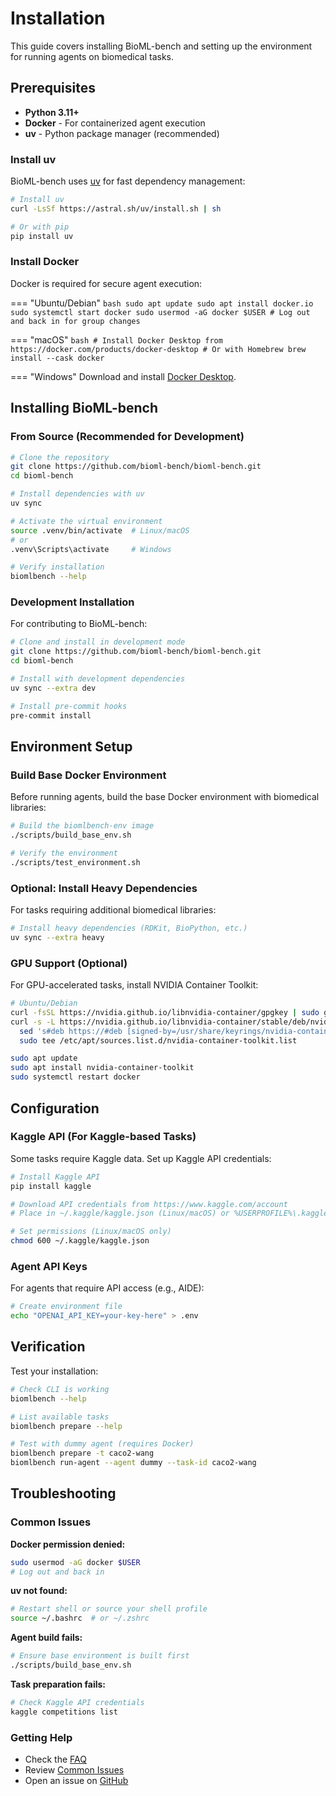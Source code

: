# Installation

This guide covers installing BioML-bench and setting up the environment for running agents on biomedical tasks.

## Prerequisites

- **Python 3.11+**
- **Docker** - For containerized agent execution
- **uv** - Python package manager (recommended)

### Install uv

BioML-bench uses [uv](https://github.com/astral-sh/uv) for fast dependency management:

```bash
# Install uv
curl -LsSf https://astral.sh/uv/install.sh | sh

# Or with pip
pip install uv
```

### Install Docker

Docker is required for secure agent execution:

=== "Ubuntu/Debian"
    ```bash
    sudo apt update
    sudo apt install docker.io
    sudo systemctl start docker
    sudo usermod -aG docker $USER
    # Log out and back in for group changes
    ```

=== "macOS"
    ```bash
    # Install Docker Desktop from https://docker.com/products/docker-desktop
    # Or with Homebrew
    brew install --cask docker
    ```

=== "Windows"
    Download and install [Docker Desktop](https://docker.com/products/docker-desktop).

## Installing BioML-bench

### From Source (Recommended for Development)

```bash
# Clone the repository
git clone https://github.com/bioml-bench/bioml-bench.git
cd bioml-bench

# Install dependencies with uv
uv sync

# Activate the virtual environment
source .venv/bin/activate  # Linux/macOS
# or
.venv\Scripts\activate     # Windows

# Verify installation
biomlbench --help
```

### Development Installation

For contributing to BioML-bench:

```bash
# Clone and install in development mode
git clone https://github.com/bioml-bench/bioml-bench.git
cd bioml-bench

# Install with development dependencies
uv sync --extra dev

# Install pre-commit hooks
pre-commit install
```

## Environment Setup

### Build Base Docker Environment

Before running agents, build the base Docker environment with biomedical libraries:

```bash
# Build the biomlbench-env image
./scripts/build_base_env.sh

# Verify the environment
./scripts/test_environment.sh
```

### Optional: Install Heavy Dependencies

For tasks requiring additional biomedical libraries:

```bash
# Install heavy dependencies (RDKit, BioPython, etc.)
uv sync --extra heavy
```

### GPU Support (Optional)

For GPU-accelerated tasks, install NVIDIA Container Toolkit:

```bash
# Ubuntu/Debian
curl -fsSL https://nvidia.github.io/libnvidia-container/gpgkey | sudo gpg --dearmor -o /usr/share/keyrings/nvidia-container-toolkit-keyring.gpg
curl -s -L https://nvidia.github.io/libnvidia-container/stable/deb/nvidia-container-toolkit.list | \
  sed 's#deb https://#deb [signed-by=/usr/share/keyrings/nvidia-container-toolkit-keyring.gpg] https://#g' | \
  sudo tee /etc/apt/sources.list.d/nvidia-container-toolkit.list

sudo apt update
sudo apt install nvidia-container-toolkit
sudo systemctl restart docker
```

## Configuration

### Kaggle API (For Kaggle-based Tasks)

Some tasks require Kaggle data. Set up Kaggle API credentials:

```bash
# Install Kaggle API
pip install kaggle

# Download API credentials from https://www.kaggle.com/account
# Place in ~/.kaggle/kaggle.json (Linux/macOS) or %USERPROFILE%\.kaggle\kaggle.json (Windows)

# Set permissions (Linux/macOS only)
chmod 600 ~/.kaggle/kaggle.json
```

### Agent API Keys

For agents that require API access (e.g., AIDE):

```bash
# Create environment file
echo "OPENAI_API_KEY=your-key-here" > .env
```

## Verification

Test your installation:

```bash
# Check CLI is working
biomlbench --help

# List available tasks
biomlbench prepare --help

# Test with dummy agent (requires Docker)
biomlbench prepare -t caco2-wang
biomlbench run-agent --agent dummy --task-id caco2-wang
```

## Troubleshooting

### Common Issues

**Docker permission denied:**
```bash
sudo usermod -aG docker $USER
# Log out and back in
```

**uv not found:**
```bash
# Restart shell or source your shell profile
source ~/.bashrc  # or ~/.zshrc
```

**Agent build fails:**
```bash
# Ensure base environment is built first
./scripts/build_base_env.sh
```

**Task preparation fails:**
```bash
# Check Kaggle API credentials
kaggle competitions list
```

### Getting Help

- Check the [FAQ](faq.md)
- Review [Common Issues](troubleshooting.md)
- Open an issue on [GitHub](https://github.com/bioml-bench/bioml-bench/issues) 